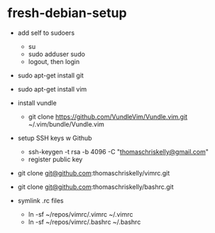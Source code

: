 # fresh-debian-setup

- add self to sudoers
  - su
  - sudo adduser <username> sudo
  - logout, then login

- sudo apt-get install git
- sudo apt-get install vim
- install vundle
  - git clone https://github.com/VundleVim/Vundle.vim.git ~/.vim/bundle/Vundle.vim
- setup SSH keys w Github
  - ssh-keygen -t rsa -b 4096 -C "thomaschriskelly@gmail.com"
  - register public key
- git clone git@github.com:thomaschriskelly/vimrc.git
- git clone git@github.com:thomaschriskelly/bashrc.git
- symlink .rc files
  - ln -sf ~/repos/vimrc/.vimrc ~/.vimrc
  - ln -sf ~/repos/vimrc/.bashrc ~/.bashrc
